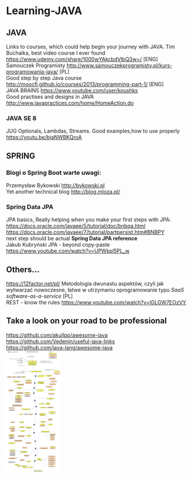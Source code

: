 # Learning-JAVA
## JAVA
Links to courses, which could help begin your journey with JAVA. 
Tim Buchalka, best video course I ever found https://www.udemy.com/share/1000wYAkcbdVlbQ3w=/ [ENG] </br>
Samouczek Programisty http://www.samouczekprogramisty.pl/kurs-programowania-java/ [PL] </br>
Good step by step Java course  http://moocfi.github.io/courses/2013/programming-part-1/ [ENG]</br>
JAVA BRAINS https://www.youtube.com/user/koushks </br>
Good practises and designs in JAVA http://www.javapractices.com/home/HomeAction.do </br>
### JAVA SE 8 
JUG Optionals, Lambdas, Streams. Good examples,how to use properly https://youtu.be/bjaNWBKQroA </br>

## SPRING
### Blogi o Spring Boot warte uwagi:
Przemysław Bykowski http://bykowski.pl </br>
Yet another technical blog http://blog.mloza.pl/
### Spring Data JPA
JPA basics, Really helping when you make your first steps with JPA:</br>
https://docs.oracle.com/javaee/5/tutorial/doc/bnbqa.html</br>
https://docs.oracle.com/javaee/7/tutorial/partpersist.htm#BNBPY</br>
next step should be actual <b>Spring Data JPA reference</b></br>
Jakub Kubryński JPA - beyond copy-paste https://www.youtube.com/watch?v=UPWkpl5PL_w</br> 
## Others...
https://12factor.net/pl/ Metodologia dwunastu aspektów, czyli jak wytwarzać nowoczesne, łatwe w utrzymaniu oprogramowanie typu <i>SaaS software-as-a-service</i> [PL] </br>
REST - know the rules https://www.youtube.com/watch?v=lGLGW7EOzVY </br>

## Take a look on your road to be professional
https://github.com/akullpp/awesome-java </br>
https://github.com/Vedenin/useful-java-links </br>
https://github.com/java-lang/awesome-java </br>
<img src="java-developer-roadmap.png" alt="roadmap" style="width:30%;height:30%;">
